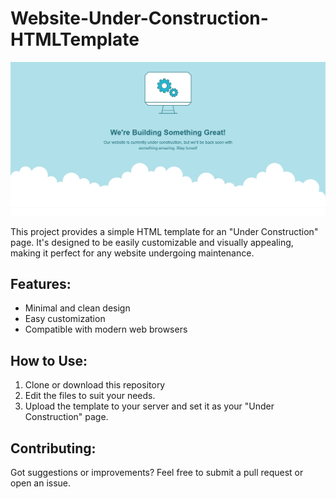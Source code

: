 # Website-Under-Construction-HTMLTemplate

<img src="https://github.com/shafiei/Website-Under-Construction-HTML/blob/main/Screenshot%20Website%20Under%20Construction.png?raw=true" alt="screenshot">

This project provides a simple HTML template for an "Under Construction" page. It's designed to be easily customizable and visually appealing, making it perfect for any website undergoing maintenance.

## Features:
- Minimal and clean design
- Easy customization
- Compatible with modern web browsers

## How to Use:
1. Clone or download this repository
2. Edit the files to suit your needs.
3. Upload the template to your server and set it as your "Under Construction" page.

## Contributing:
Got suggestions or improvements? Feel free to submit a pull request or open an issue.
